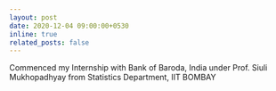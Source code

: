 ```yaml
---
layout: post
date: 2020-12-04 09:00:00+0530
inline: true
related_posts: false
---
```


Commenced my Internship with Bank of Baroda, India under Prof. Siuli Mukhopadhyay from Statistics Department, IIT BOMBAY